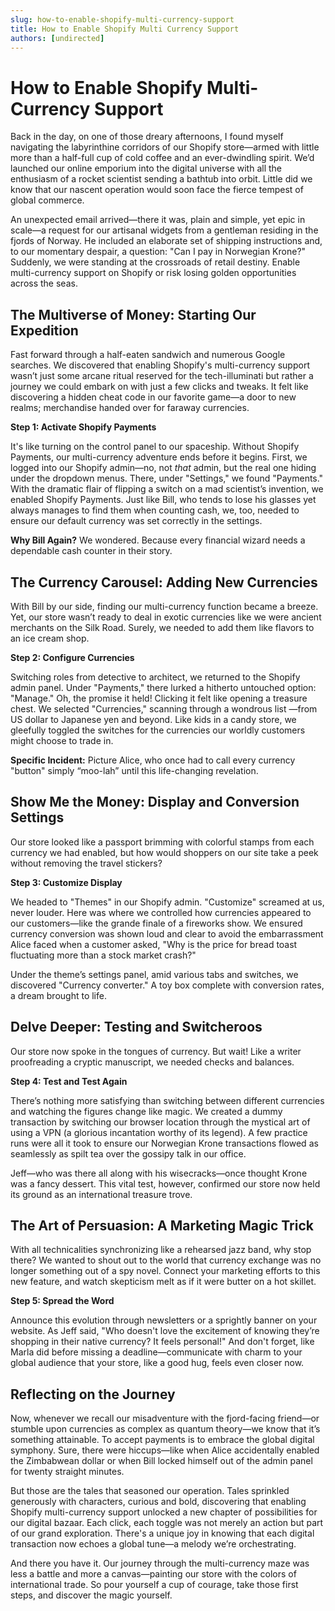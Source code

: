 ```yaml
---
slug: how-to-enable-shopify-multi-currency-support
title: How to Enable Shopify Multi Currency Support
authors: [undirected]
---
```



# How to Enable Shopify Multi-Currency Support

Back in the day, on one of those dreary afternoons, I found myself navigating the labyrinthine corridors of our Shopify store—armed with little more than a half-full cup of cold coffee and an ever-dwindling spirit. We’d launched our online emporium into the digital universe with all the enthusiasm of a rocket scientist sending a bathtub into orbit. Little did we know that our nascent operation would soon face the fierce tempest of global commerce. 

An unexpected email arrived—there it was, plain and simple, yet epic in scale—a request for our artisanal widgets from a gentleman residing in the fjords of Norway. He included an elaborate set of shipping instructions and, to our momentary despair, a question: "Can I pay in Norwegian Krone?" Suddenly, we were standing at the crossroads of retail destiny. Enable multi-currency support on Shopify or risk losing golden opportunities across the seas. 

## The Multiverse of Money: Starting Our Expedition

Fast forward through a half-eaten sandwich and numerous Google searches. We discovered that enabling Shopify's multi-currency support wasn’t just some arcane ritual reserved for the tech-illuminati but rather a journey we could embark on with just a few clicks and tweaks. It felt like discovering a hidden cheat code in our favorite game—a door to new realms; merchandise handed over for faraway currencies.

**Step 1: Activate Shopify Payments**

It's like turning on the control panel to our spaceship. Without Shopify Payments, our multi-currency adventure ends before it begins. First, we logged into our Shopify admin—no, not _that_ admin, but the real one hiding under the dropdown menus. There, under "Settings," we found "Payments." With the dramatic flair of flipping a switch on a mad scientist’s invention, we enabled Shopify Payments. Just like Bill, who tends to lose his glasses yet always manages to find them when counting cash, we, too, needed to ensure our default currency was set correctly in the settings.

**Why Bill Again?** We wondered. Because every financial wizard needs a dependable cash counter in their story.

## The Currency Carousel: Adding New Currencies

With Bill by our side, finding our multi-currency function became a breeze. Yet, our store wasn’t ready to deal in exotic currencies like we were ancient merchants on the Silk Road. Surely, we needed to add them like flavors to an ice cream shop.

**Step 2: Configure Currencies**

Switching roles from detective to architect, we returned to the Shopify admin panel. Under "Payments," there lurked a hitherto untouched option: "Manage." Oh, the promise it held! Clicking it felt like opening a treasure chest. We selected "Currencies," scanning through a wondrous list —from US dollar to Japanese yen and beyond. Like kids in a candy store, we gleefully toggled the switches for the currencies our worldly customers might choose to trade in.

**Specific Incident:** Picture Alice, who once had to call every currency "button" simply “moo-lah” until this life-changing revelation.

## Show Me the Money: Display and Conversion Settings

Our store looked like a passport brimming with colorful stamps from each currency we had enabled, but how would shoppers on our site take a peek without removing the travel stickers?

**Step 3: Customize Display**

We headed to "Themes" in our Shopify admin. "Customize" screamed at us, never louder. Here was where we controlled how currencies appeared to our customers—like the grande finale of a fireworks show. We ensured currency conversion was shown loud and clear to avoid the embarrassment Alice faced when a customer asked, "Why is the price for bread toast fluctuating more than a stock market crash?"

Under the theme’s settings panel, amid various tabs and switches, we discovered "Currency converter." A toy box complete with conversion rates, a dream brought to life. 

## Delve Deeper: Testing and Switcheroos

Our store now spoke in the tongues of currency. But wait! Like a writer proofreading a cryptic manuscript, we needed checks and balances.

**Step 4: Test and Test Again**

There’s nothing more satisfying than switching between different currencies and watching the figures change like magic. We created a dummy transaction by switching our browser location through the mystical art of using a VPN (a glorious incantation worthy of its legend). A few practice runs were all it took to ensure our Norwegian Krone transactions flowed as seamlessly as spilt tea over the gossipy talk in our office.

Jeff—who was there all along with his wisecracks—once thought Krone was a fancy dessert. This vital test, however, confirmed our store now held its ground as an international treasure trove.

## The Art of Persuasion: A Marketing Magic Trick

With all technicalities synchronizing like a rehearsed jazz band, why stop there? We wanted to shout out to the world that currency exchange was no longer something out of a spy novel. Connect your marketing efforts to this new feature, and watch skepticism melt as if it were butter on a hot skillet.

**Step 5: Spread the Word**

Announce this evolution through newsletters or a sprightly banner on your website. As Jeff said, "Who doesn't love the excitement of knowing they’re shopping in their native currency? It feels personal!" And don't forget, like Marla did before missing a deadline—communicate with charm to your global audience that your store, like a good hug, feels even closer now. 

## Reflecting on the Journey

Now, whenever we recall our misadventure with the fjord-facing friend—or stumble upon currencies as complex as quantum theory—we know that it’s something attainable. To accept payments is to embrace the global digital symphony. Sure, there were hiccups—like when Alice accidentally enabled the Zimbabwean dollar or when Bill locked himself out of the admin panel for twenty straight minutes.

But those are the tales that seasoned our operation. Tales sprinkled generously with characters, curious and bold, discovering that enabling Shopify multi-currency support unlocked a new chapter of possibilities for our digital bazaar. Each click, each toggle was not merely an action but part of our grand exploration. There's a unique joy in knowing that each digital transaction now echoes a global tune—a melody we’re orchestrating.

And there you have it. Our journey through the multi-currency maze was less a battle and more a canvas—painting our store with the colors of international trade. So pour yourself a cup of courage, take those first steps, and discover the magic yourself.